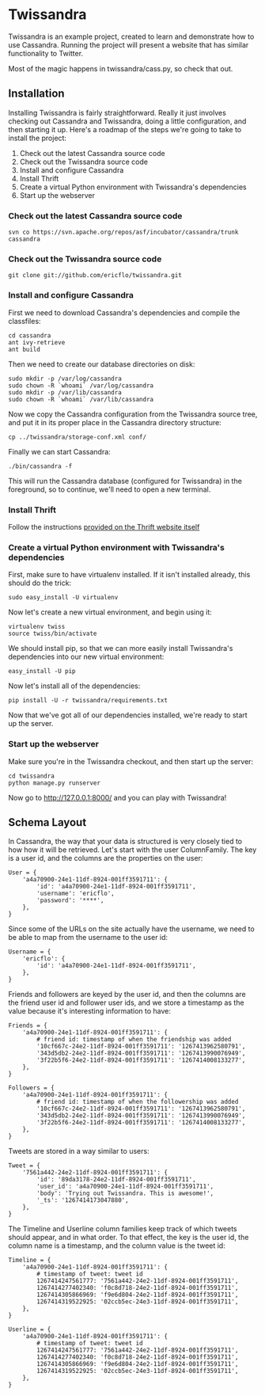 # Twissandra

Twissandra is an example project, created to learn and demonstrate how to use
Cassandra.  Running the project will present a website that has similar
functionality to Twitter.

Most of the magic happens in twissandra/cass.py, so check that out.

## Installation

Installing Twissandra is fairly straightforward.  Really it just involves
checking out Cassandra and Twissandra, doing a little configuration, and
then starting it up.  Here's a roadmap of the steps we're going to take to
install the project:

1. Check out the latest Cassandra source code
1. Check out the Twissandra source code
1. Install and configure Cassandra
1. Install Thrift
1. Create a virtual Python environment with Twissandra's dependencies
1. Start up the webserver

### Check out the latest Cassandra source code

    svn co https://svn.apache.org/repos/asf/incubator/cassandra/trunk cassandra

### Check out the Twissandra source code

    git clone git://github.com/ericflo/twissandra.git

### Install and configure Cassandra

First we need to download Cassandra's dependencies and compile the classfiles:

    cd cassandra
    ant ivy-retrieve
    ant build

Then we need to create our database directories on disk:

    sudo mkdir -p /var/log/cassandra
    sudo chown -R `whoami` /var/log/cassandra
    sudo mkdir -p /var/lib/cassandra
    sudo chown -R `whoami` /var/lib/cassandra

Now we copy the Cassandra configuration from the Twissandra source tree, and
put it in its proper place in the Cassandra directory structure:

    cp ../twissandra/storage-conf.xml conf/

Finally we can start Cassandra:

    ./bin/cassandra -f

This will run the Cassandra database (configured for Twissandra) in the
foreground, so to continue, we'll need to open a new terminal.

### Install Thrift

Follow the instructions [provided on the Thrift website itself](http://wiki.apache.org/thrift/ThriftInstallation)

### Create a virtual Python environment with Twissandra's dependencies

First, make sure to have virtualenv installed.  If it isn't installed already,
this should do the trick:

    sudo easy_install -U virtualenv

Now let's create a new virtual environment, and begin using it:

    virtualenv twiss
    source twiss/bin/activate

We should install pip, so that we can more easily install Twissandra's
dependencies into our new virtual environment:

    easy_install -U pip

Now let's install all of the dependencies:

    pip install -U -r twissandra/requirements.txt

Now that we've got all of our dependencies installed, we're ready to start up
the server.

### Start up the webserver

Make sure you're in the Twissandra checkout, and then start up the server:

    cd twissandra
    python manage.py runserver

Now go to http://127.0.0.1:8000/ and you can play with Twissandra!

## Schema Layout

In Cassandra, the way that your data is structured is very closely tied to how
how it will be retrieved.  Let's start with the user ColumnFamily. The key is
a user id, and the columns are the properties on the user:

    User = {
        'a4a70900-24e1-11df-8924-001ff3591711': {
            'id': 'a4a70900-24e1-11df-8924-001ff3591711',
            'username': 'ericflo',
            'password': '****',
        },
    }

Since some of the URLs on the site actually have the username, we need to be
able to map from the username to the user id:

    Username = {
        'ericflo': {
            'id': 'a4a70900-24e1-11df-8924-001ff3591711',
        },
    }

Friends and followers are keyed by the user id, and then the columns are the
friend user id and follower user ids, and we store a timestamp as the value
because it's interesting information to have:
    
    Friends = {
        'a4a70900-24e1-11df-8924-001ff3591711': {
            # friend id: timestamp of when the friendship was added
            '10cf667c-24e2-11df-8924-001ff3591711': '1267413962580791',
            '343d5db2-24e2-11df-8924-001ff3591711': '1267413990076949',
            '3f22b5f6-24e2-11df-8924-001ff3591711': '1267414008133277',
        },
    }
    
    Followers = {
        'a4a70900-24e1-11df-8924-001ff3591711': {
            # friend id: timestamp of when the followership was added
            '10cf667c-24e2-11df-8924-001ff3591711': '1267413962580791',
            '343d5db2-24e2-11df-8924-001ff3591711': '1267413990076949',
            '3f22b5f6-24e2-11df-8924-001ff3591711': '1267414008133277',
        },
    }

Tweets are stored in a way similar to users:

    Tweet = {
        '7561a442-24e2-11df-8924-001ff3591711': {
            'id': '89da3178-24e2-11df-8924-001ff3591711',
            'user_id': 'a4a70900-24e1-11df-8924-001ff3591711',
            'body': 'Trying out Twissandra. This is awesome!',
            '_ts': '1267414173047880',
        },
    }

The Timeline and Userline column families keep track of which tweets should
appear, and in what order.  To that effect, the key is the user id, the column
name is a timestamp, and the column value is the tweet id:

    Timeline = {
        'a4a70900-24e1-11df-8924-001ff3591711': {
            # timestamp of tweet: tweet id
            1267414247561777: '7561a442-24e2-11df-8924-001ff3591711',
            1267414277402340: 'f0c8d718-24e2-11df-8924-001ff3591711',
            1267414305866969: 'f9e6d804-24e2-11df-8924-001ff3591711',
            1267414319522925: '02ccb5ec-24e3-11df-8924-001ff3591711',
        },
    }
    
    Userline = {
        'a4a70900-24e1-11df-8924-001ff3591711': {
            # timestamp of tweet: tweet id
            1267414247561777: '7561a442-24e2-11df-8924-001ff3591711',
            1267414277402340: 'f0c8d718-24e2-11df-8924-001ff3591711',
            1267414305866969: 'f9e6d804-24e2-11df-8924-001ff3591711',
            1267414319522925: '02ccb5ec-24e3-11df-8924-001ff3591711',
        },
    }